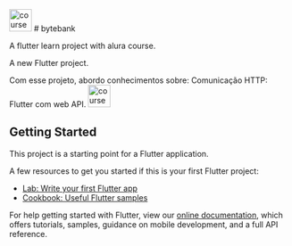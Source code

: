 <img src="https://cursos.alura.com.br/assets/images/logos/logo-alura.svg" alt="course logo" style="hegth:40px; width:40px;"/>
# bytebank

A flutter learn project with alura course.

A new Flutter project.

Com esse projeto, abordo conhecimentos sobre: Comunicação HTTP: Flutter com web API.
<img src="https://www.alura.com.br/assets/api/cursos/flutter-comunicacao-http.svg" alt="course logo" style="hegth:40px; width:40px;"/>
</br>

## Getting Started

This project is a starting point for a Flutter application.

A few resources to get you started if this is your first Flutter project:

- [Lab: Write your first Flutter app](https://flutter.dev/docs/get-started/codelab)
- [Cookbook: Useful Flutter samples](https://flutter.dev/docs/cookbook)

For help getting started with Flutter, view our
[online documentation](https://flutter.dev/docs), which offers tutorials,
samples, guidance on mobile development, and a full API reference.
